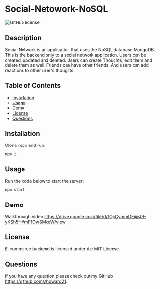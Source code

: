 # Social-Netowork-NoSQL

![GitHub license](https://img.shields.io/badge/license-MIT-blue.svg)

## Description
Social Network is an application that uses the NoSQL database MongoDB. This is the backend only to a social network 
application. Users can be created, updated and deleted. Users can create Thoughts, edit them and delete them as well. Friends can have other friends. And users can add reactions to other user's thoughts.

## Table of Contents
* [Installation](#installation)
* [Usage](#usage)
* [Demo](#demo)
* [License](#license)
* [Questions](#questions)

## Installation
Clone repo and run:
```
npm i

```

## Usage
Run the code below to start the server:
```
npm start
```


## Demo
Walkthrough video
https://drive.google.com/file/d/1OgCymmDEiijyJ9-yKSh5HVmF1OwSMxeW/view




## License
E-commerce backend is licensed under the MIT License.

## Questions
If you have any question please check out my GitHub https://github.com/ahoward21.